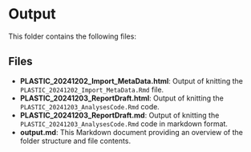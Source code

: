 # Output

This folder contains the following files:

## Files

- **PLASTIC_20241202_Import_MetaData.html**: Output of knitting the `PLASTIC_20241202_Import_MetaData.Rmd` file.
- **PLASTIC_20241203_ReportDraft.html**: Output of knitting the `PLASTIC_20241203_AnalysesCode.Rmd` code.
- **PLASTIC_20241203_ReportDraft.md**: Output of knitting the `PLASTIC_20241203_AnalysesCode.Rmd` code in markdown format.
- **output.md**: This Markdown document providing an overview of the folder structure and file contents.
